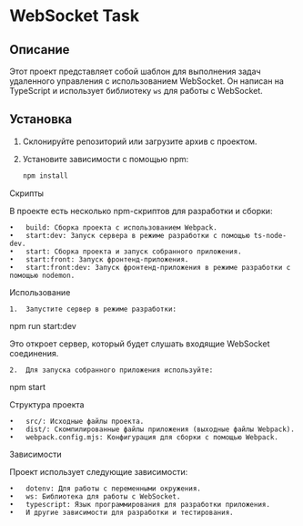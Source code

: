 # WebSocket Task

## Описание

Этот проект представляет собой шаблон для выполнения задач удаленного управления с использованием WebSocket. Он написан на TypeScript и использует библиотеку `ws` для работы с WebSocket.

## Установка

1. Склонируйте репозиторий или загрузите архив с проектом.
2. Установите зависимости с помощью npm:

   ```bash
   npm install

Скрипты

В проекте есть несколько npm-скриптов для разработки и сборки:

	•	build: Сборка проекта с использованием Webpack.
	•	start:dev: Запуск сервера в режиме разработки с помощью ts-node-dev.
	•	start: Сборка проекта и запуск собранного приложения.
	•	start:front: Запуск фронтенд-приложения.
	•	start:front:dev: Запуск фронтенд-приложения в режиме разработки с помощью nodemon.

Использование

	1.	Запустите сервер в режиме разработки:

npm run start:dev

Это откроет сервер, который будет слушать входящие WebSocket соединения.

	2.	Для запуска собранного приложения используйте:

npm start



Структура проекта

	•	src/: Исходные файлы проекта.
	•	dist/: Скомпилированные файлы приложения (выходные файлы Webpack).
	•	webpack.config.mjs: Конфигурация для сборки с помощью Webpack.

Зависимости

Проект использует следующие зависимости:

	•	dotenv: Для работы с переменными окружения.
	•	ws: Библиотека для работы с WebSocket.
	•	typescript: Язык программирования для разработки приложения.
	•	И другие зависимости для разработки и тестирования.
